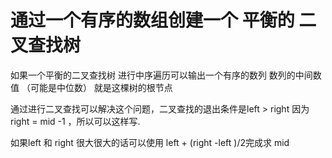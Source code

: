 # 通过一个有序的数组创建一个 平衡的 二叉查找树 

如果一个平衡的二叉查找树 进行中序遍历可以输出一个有序的数列 数列的中间数值 （可能是中位数） 就是这棵树的根节点

通过进行二叉查找可以解决这个问题，二叉查找的退出条件是left > right 因为right = mid -1 ，所以可以这样写.

如果left 和 right 很大很大的话可以使用 left + (right -left )/2完成求 mid
